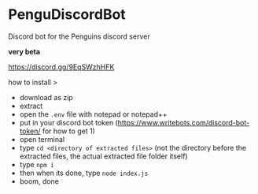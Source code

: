 # PenguDiscordBot

Discord bot for the Penguins discord server

**very beta**

https://discord.gg/9EqSWzhHFK

how to install >

- download as zip
- extract
- open the `.env` file with notepad or notepad++
- put in your discord bot token (https://www.writebots.com/discord-bot-token/ for how to get 1)
- open terminal
- type `cd <directory of extracted files>` (not the directory before the extracted files, the actual extracted file folder itself)
- type `npm i`
- then when its done, type `node index.js`
- boom, done
